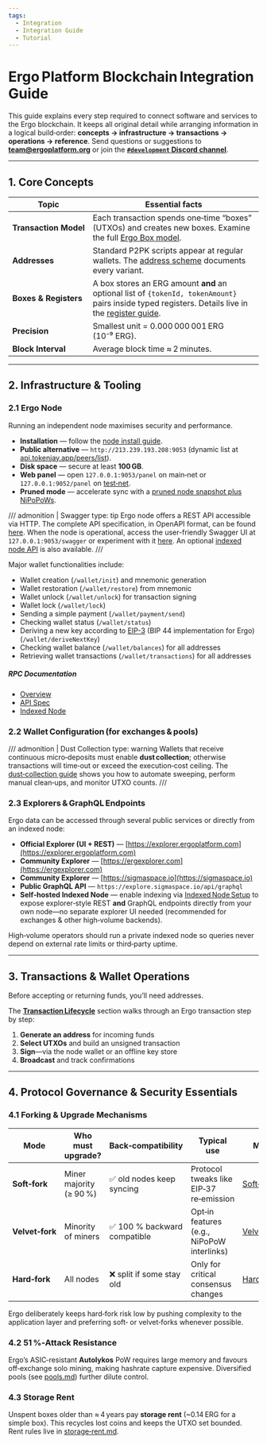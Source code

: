 ```yaml
---
tags:
  - Integration
  - Integration Guide
  - Tutorial
---
```



# Ergo Platform Blockchain Integration Guide

This guide explains every step required to connect software and services to the Ergo blockchain. It keeps all original detail while arranging information in a logical build‑order: **concepts → infrastructure → transactions → operations → reference**. Send questions or suggestions to **[team@ergoplatform.org](mailto:team@ergoplatform.org)** or join the [**`#development` Discord channel**](https://discord.gg/kj7s7nb).

---

## 1. Core Concepts

| Topic                 | Essential facts                                                                                                                                                   |
| --------------------- | ----------------------------------------------------------------------------------------------------------------------------------------------------------------- |
| **Transaction Model** | Each transaction spends one‑time “boxes” (UTXOs) and creates new boxes. Examine the full [Ergo Box model](box.md).                                                |
| **Addresses**         | Standard P2PK scripts appear at regular wallets. The [address scheme](address.md) documents every variant.                                                        |
| **Boxes & Registers** | A box stores an ERG amount **and** an optional list of `{tokenId, tokenAmount}` pairs inside typed registers. Details live in the [register guide](registers.md). |
| **Precision**         | Smallest unit = 0.000 000 001 ERG (10⁻⁹ ERG).                                                                                                                     |
| **Block Interval**    | Average block time ≈ 2 minutes.                                                                                                                                   |

---

## 2. Infrastructure & Tooling

### 2.1 Ergo Node

Running an independent node maximises security and performance.

* **Installation** — follow the [node install guide](install.md).
* **Public alternative** — `http://213.239.193.208:9053` (dynamic list at [api.tokenjay.app/peers/list](https://api.tokenjay.app/peers/list)).
* **Disk space** — secure at least **100 GB**.
* **Web panel** — open `127.0.0.1:9053/panel` on main‑net or `127.0.0.1:9052/panel` on [test‑net](testnet.md).
* **Pruned mode** — accelerate sync with a [pruned node snapshot plus NiPoPoWs](pruned-full-node.md).


/// admonition | Swagger
    type: tip
Ergo node offers a REST API accessible via HTTP. The complete API specification, in OpenAPI format, can be found [here](openapi.md). When the node is operational, access the user-friendly Swagger UI at `127.0.0.1:9053/swagger` or experiment with it [here](swagger_api.md). An optional [indexed node API](indexed-node.md) is also available.
///

Major wallet functionalities include:

- Wallet creation (`/wallet/init`) and mnemonic generation
- Wallet restoration (`/wallet/restore`) from mnemonic
- Wallet unlock (`/wallet/unlock`) for transaction signing
- Wallet lock (`/wallet/lock`)
- Sending a simple payment (`/wallet/payment/send`)
- Checking wallet status (`/wallet/status`)
- Deriving a new key according to [EIP-3](eip3.md) (BIP 44 implementation for Ergo) (`/wallet/deriveNextKey`)
- Checking wallet balance (`/wallet/balances`) for all addresses
- Retrieving wallet transactions (`/wallet/transactions`) for all addresses

##### RPC Documentation

- [Overview](swagger.md)
- [API Spec](openapi.md)
- [Indexed Node](indexed-node.md)
 


### 2.2 Wallet Configuration (for exchanges & pools)

/// admonition | Dust Collection
    type: warning
Wallets that receive continuous micro‑deposits must enable **dust collection**; otherwise transactions will time‑out or exceed the execution‑cost ceiling. The [dust‑collection guide](dust-collection.md) shows you how to automate sweeping, perform manual clean‑ups, and monitor UTXO counts.
///



### 2.3 Explorers & GraphQL Endpoints

Ergo data can be accessed through several public services or directly from an indexed node:

* **Official Explorer (UI + REST)** — [https://explorer.ergoplatform.com](https://explorer.ergoplatform.com)
* **Community Explorer** — [https://ergexplorer.com](https://ergexplorer.com)
* **Community Explorer** — [https://sigmaspace.io](https://sigmaspace.io)
* **Public GraphQL API** — `https://explore.sigmaspace.io/api/graphql`
* **Self‑hosted Indexed Node** — enable indexing via [Indexed Node Setup](indexed-node.md) to expose explorer‑style REST **and** GraphQL endpoints directly from your own node—no separate explorer UI needed (recommended for exchanges & other high‑volume backends).

High‑volume operators should run a private indexed node so queries never depend on external rate limits or third‑party uptime. 

---

## 3. Transactions & Wallet Operations 

Before accepting or returning funds, you’ll need addresses.

The **[Transaction Lifecycle](transaction-lifecycle.md)** section walks through an Ergo transaction step by step:

1. **Generate an address** for incoming funds
2. **Select UTXOs** and build an unsigned transaction
3. **Sign**—via the node wallet or an offline key store
4. **Broadcast** and track confirmations

---

## 4. Protocol Governance & Security Essentials

### 4.1 Forking & Upgrade Mechanisms

| Mode            | Who must upgrade?       | Back‑compatibility          | Typical use                                | More                          |
| --------------- | ----------------------- | --------------------------- | ------------------------------------------ | ----------------------------- |
| **Soft‑fork**   | Miner majority (≥ 90 %) | ✅ old nodes keep syncing    | Protocol tweaks like EIP‑37 re‑emission    | [Soft‑fork](soft-fork.md)     |
| **Velvet‑fork** | Minority of miners      | ✅ 100 % backward compatible | Opt‑in features (e.g., NiPoPoW interlinks) | [Velvet‑fork](velvet-fork.md) |
| **Hard‑fork**   | All nodes               | ❌ split if some stay old    | Only for critical consensus changes        | [Hard‑fork](hard-fork.md)     |

Ergo deliberately keeps hard‑fork risk low by pushing complexity to the application layer and preferring soft‑ or velvet‑forks whenever possible.

### 4.2 51 %‑Attack Resistance

Ergo’s ASIC‑resistant **Autolykos** PoW requires large memory and favours off‑exchange solo mining, making hashrate capture expensive. Diversified pools (see [pools.md](pools.md)) further dilute control.

### 4.3 Storage Rent

Unspent boxes older than ≈ 4 years pay **storage rent** (\~0.14 ERG for a simple box). This recycles lost coins and keeps the UTXO set bounded. Rent rules live in [storage‑rent.md](rent.md).

